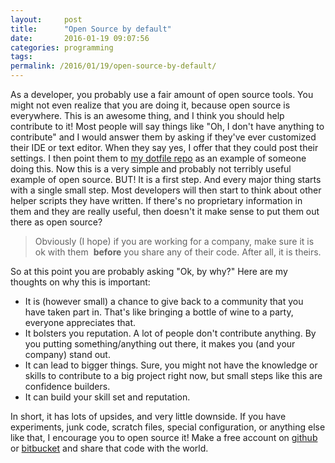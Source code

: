 ```yaml
---
layout:     post
title:      "Open Source by default"
date:       2016-01-19 09:07:56
categories: programming
tags:  
permalink: /2016/01/19/open-source-by-default/
---
```

As a developer, you probably use a fair amount of open source tools. You might not even realize that you are doing it, because open source is everywhere. This is an awesome thing, and I think you should help contribute to it! Most people will say things like "Oh, I don't have anything to contribute" and I would answer them by asking if they've ever customized their IDE or text editor. When they say yes, I offer that they could post their settings. I then point them to [my dotfile repo](https://bitbucket.org/nloadholtes/dotfiles) as an example of someone doing this. Now this is a very simple and probably not terribly useful example of open source. BUT! It is a first step. And every major thing starts with a single small step. Most developers will then start to think about other helper scripts they have written. If there's no proprietary information in them and they are really useful, then doesn't it make sense to put them out there as open source? 

> Obviously (I hope) if you are working for a company, make sure it is ok with them  **before** you share any of their code. After all, it is theirs.

So at this point you are probably asking "Ok, by why?" Here are my thoughts on why this is important: 

  * It is (however small) a chance to give back to a community that you have taken part in. That's like bringing a bottle of wine to a party, everyone appreciates that.
  * It bolsters you reputation. A lot of people don't contribute anything. By you putting something/anything out there, it makes you (and your company) stand out.
  * It can lead to bigger things. Sure, you might not have the knowledge or skills to contribute to a big project right now, but small steps like this are confidence builders.
  * It can build your skill set and reputation.

In short, it has lots of upsides, and very little downside. If you have experiments, junk code, scratch files, special configuration, or anything else like that, I encourage you to open source it! Make a free account on [github](http://github.com) or [bitbucket](http://bitbucket.org) and share that code with the world.
